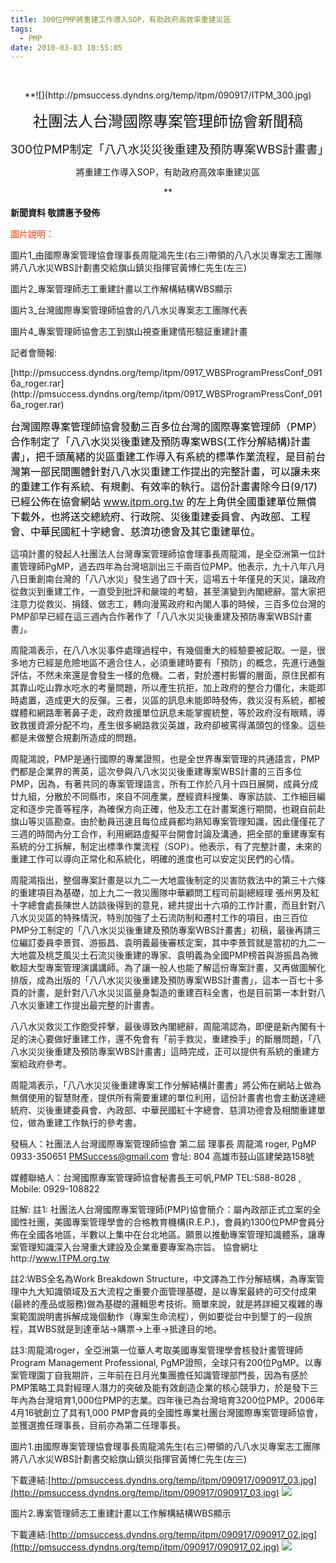 ```yaml
---
title: 300位PMP將重建工作導入SOP，有助政府高效率重建災區
tags:
  - PMP
date: 2010-03-03 10:55:05
---
```


&nbsp;

<center>**![](http://pmsuccess.dyndns.org/temp/itpm/090917/ITPM_300.jpg)

<span style="font-size: 18pt;">社團法人台灣國際專案管理師協會新聞稿</span>

<span style="font-size: 14pt;">300位PMP制定「八八水災災後重建及預防專案WBS計畫書」

將重建工作導入SOP，有助政府高效率重建災區

</span>**</center>

**新聞資料 敬請惠予發佈**

<div></div>

<span style="color: #ff3300;">圖片說明：
<div></div>
圖片1_由國際專案管理協會理事長周龍鴻先生(右三)帶領的八八水災專案志工團隊將八八水災WBS計劃書交給旗山鎮災指揮官黃博仁先生(左三)
<p>圖片2_專案管理師志工重建計畫以工作解構結構WBS顯示

圖片3_台灣國際專案管理師協會的八八水災專案志工團隊代表

圖片4_專案管理師協會志工到旗山視查重建情形驗証重建計畫

記者會簡報:

<div></div>
[http://pmsuccess.dyndns.org/temp/itpm/0917_WBSProgramPressConf_0916a_roger.rar](http://pmsuccess.dyndns.org/temp/itpm/0917_WBSProgramPressConf_0916a_roger.rar)</span></p>

<span style="color: #000000; font-size: 12pt;">台灣國際專案管理師協會發動三百多位台灣的國際專案管理師（PMP）合作制定了「八八水災災後重建及預防專案WBS(工作分解結構)計畫書」，把千頭萬緒的災區重建工作導入有系統的標準作業流程，是目前台灣第一部民間團體針對八八水災重建工作提出的完整計畫，可以讓未來的重建工作有系統、有規劃、有效率的執行。這份計畫書除今日(9/17)已經公佈在協會網站 www.itpm.org.tw 的左上角供全國重建單位無償下載外，也將送交總統府、行政院、災後重建委員會、內政部、工程會、中華民國紅十字總會、慈濟功德會及其它重建單位。</span>

這項計畫的發起人社團法人台灣專案管理師協會理事長周龍鴻，是全亞洲第一位計畫管理師PgMP，過去四年為台灣培訓出三千兩百位PMP。他表示，九十八年八月八日重創南台灣的「八八水災」發生過了四十天，這場五十年僅見的天災，讓政府從救災到重建工作，一直受到批評和嚴竣的考驗，甚至演變到內閣總辭。當大家把注意力從救災、捐錢、做志工，轉向漫罵政府和內閣人事的時候，三百多位台灣的PMP卻早已經在這三週內合作著作了「八八水災災後重建及預防專案WBS計畫書」。

周龍鴻表示，在八八水災事件處理過程中，有幾個重大的經驗要被記取。一是，很多地方已經是危險地區不適合住人，必須重建時要有「預防」的概念，先進行通盤評估，不然未來還是會發生一樣的危機。二者，對於遷村影響的層面，原住民都有其靠山吃山靠水吃水的考量問題，所以產生抗拒，加上政府的整合力僵化，未能即時處置，造成更大的反彈。三者，災區的訊息未能即時發佈，救災沒有系統，都被媒體和網路牽著鼻子走，政府救援單位訊息未能掌握統整，等於政府沒有眼睛，導致救援資源分配不均，產生很多網路救災英雄，政府卻被罵得滿頭包的怪象。這些都是未做整合規劃所造成的問題。

周龍鴻說，PMP是通行國際的專業證照，也是全世界專案管理的共通語言，PMP們都是企業界的菁英，這次參與八八水災災後重建專案WBS計畫的三百多位PMP，因為，有著共同的專案管理語言，所有工作於八月十四日展開，成員分成廿九組，分散於不同縣市，來自不同產業，歷經資料搜集、專家訪談、工作細目編定和逐步完善等程序，為確保方向正確，他及志工在計畫案進行期間，也親自前赴旗山等災區勘查。由於動員迅速且每位成員都均熟知專案管理知識，因此僅僅花了三週的時間內分工合作，利用網路虛擬平台開會討論及溝通，把全部的重建專案有系統的分工拆解，制定出標準作業流程（SOP）。他表示，有了完整計畫，未來的重建工作可以導向正常化和系統化，明確的進度也可以安定災民們的心情。

周龍鴻指出，整個專案計畫是以九二一大地震後制定的災害防救法中的第三十六條的重建項目為基礎，加上九二一救災團隊中華顧問工程司前副總經理 張州男及紅十字總會處長陳世人訪談後得到的意見，總共提出十六項的工作計畫，而且針對八八水災災區的特殊情況，特別加強了土石流防制和遷村工作的項目，由三百位PMP分工制定的「八八水災災後重建及預防專案WBS計畫書」初稿，最後再請三位編訂委員李景賀、游振昌、袁明義最後審核定案，其中李景賀就是當初的九二一大地震及桃芝風災土石流災後重建的專家、袁明義為全國PMP榜首與游振昌為微軟超大型專案管理演講講師。為了讓一般人也能了解這份專案計畫，又再做圖解化排版，成為出版的「八八水災災後重建及預防專案WBS計畫書」，這本一百七十多頁的計畫，是針對八八水災災區量身製造的重建百科全書，也是目前第一本針對八八水災重建工作提出最完整的計畫書。

八八水災救災工作飽受抨擊，最後導致內閣總辭，周龍鴻認為，即便是新內閣有十足的決心要做好重建工作，還不免會有「前手救災，重建換手」的斷層問題，「八八水災災後重建及預防專案WBS計畫書」這時完成，正可以提供有系統的重建方案給政府參考。

周龍鴻表示，「八八水災災後重建專案工作分解結構計畫書」將公佈在網站上做為無償使用的智慧財產，提供所有需要重建的單位利用，這份計畫書也會主動送達總統府、災後重建委員會、內政部、中華民國紅十字總會、慈濟功德會及相關重建單位，做為重建工作執行的參考書。

發稿人：社團法人台灣國際專案管理師協會 第二屆 理事長 周龍鴻 roger, PgMP 0933-350651 PMSuccess@gmail.com 會址: 804 高雄市鼓山區建榮路158號

媒體聯絡人：台灣國際專案管理師協會秘書長王可帆,PMP TEL:588-8028 , Mobile: 0929-108822 

註解:
註1: 社團法人台灣國際專案管理師(PMP)協會簡介：屬內政部正式立案的全國性社團，美國專案管理學會的合格教育機構(R.E.P.)，會員約1300位PMP會員分佈在全國各地區，半數以上集中在台北地區。願景以推動專案管理知識體系，讓專案管理知識深入台灣重大建設及企業重要專案為宗旨。
協會網圵http://www.ITPM.org.tw

註2:WBS全名為Work Breakdown Structure，中文譯為工作分解結構，為專案管理中九大知識領域及五大流程之重要介面管理基礎，是以專案最終的可交付成果(最終的產品或服務)做為基礎的邏輯思考技術。簡單來說，就是將詳細又複雜的專案範圍說明書拆解成幾個動作（專案生命流程），例如要從台中到墾丁的一段旅程，其WBS就是到達車站&rarr;購票&rarr;上車&rarr;抵達目的地。

註3:周龍鴻roger，全亞洲第一位華人考取美國專案管理學會核發計畫管理師Program Management Professional, PgMP證照，全球只有200位PgMP。以專案管理園丁自我期許，三年前在日月光集團擔任知識管理部門長，因為有感於PMP策略工具對經理人潛力的突破及能有效創造企業的核心競爭力，於是發下三年內為台灣培育1,000位PMP的志業。四年後已為台灣培育3200位PMP。2006年4月16號創立了具有1,000 PMP會員的全國性專業社團台灣國際專案管理師協會，並獲選擔任理事長，目前亦為第二任理事長。

圖片1.由國際專案管理協會理事長周龍鴻先生(右三)帶領的八八水災專案志工團隊將八八水災WBS計劃書交給旗山鎮災指揮官黃博仁先生(左三)

下載連結:[http://pmsuccess.dyndns.org/temp/itpm/090917/090917_03.jpg](http://pmsuccess.dyndns.org/temp/itpm/090917/090917_03.jpg)
![](http://pmsuccess.dyndns.org/temp/itpm/090917/090917_033.jpg)

圖片2.專案管理師志工重建計畫以工作解構結構WBS顯示

下載連結:[http://pmsuccess.dyndns.org/temp/itpm/090917/090917_02.jpg](http://pmsuccess.dyndns.org/temp/itpm/090917/090917_02.jpg)
![](http://pmsuccess.dyndns.org/temp/itpm/090917/090917_022.jpg)
<p>&nbsp;

</p>